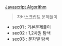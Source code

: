 [Javascript Algorithm](https://www.inflearn.com/course/%EC%9E%90%EB%B0%94%EC%8A%A4%ED%81%AC%EB%A6%BD%ED%8A%B8-%EC%95%8C%EA%B3%A0%EB%A6%AC%EC%A6%98-%EB%AC%B8%EC%A0%9C%ED%92%80%EC%9D%B4)
> 자바스크립트 문제풀이

- sec01 : 기본문제풀이
- sec02 : 1,2차원 탐색
- sec03 : 문자열 탐색